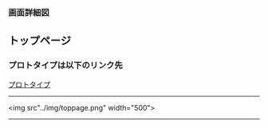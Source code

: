 ### 画面詳細図
## トップページ
### プロトタイプは以下のリンク先
[プロトタイプ](https://www.figma.com/file/ShiLUM1rpaCOGG5ZgswTCE/Untitled?node-id=2%3A3)
*****
<img src"../img/toppage.png" width="500">

*****
